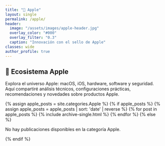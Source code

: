 ```yaml
---
title: "🍏 Apple"
layout: single
permalink: /apple/
header:
  image: "/assets/images/apple-header.jpg"
  overlay_color: "#000"
  overlay_filter: "0.3"
  caption: "Innovación con el sello de Apple"
classes: wide
author_profile: true
---
```


## 🍏 Ecosistema Apple

Explora el universo Apple: macOS, iOS, hardware, software y seguridad.  
Aquí compartiré análisis técnicos, configuraciones prácticas, recomendaciones y novedades sobre productos Apple.

{% assign apple_posts = site.categories.Apple %}
{% if apple_posts %}
  {% assign apple_posts = apple_posts | sort: 'date' | reverse %}
  {% for post in apple_posts %}
    {% include archive-single.html %}
  {% endfor %}
{% else %}
  <p>No hay publicaciones disponibles en la categoría Apple.</p>
{% endif %}
